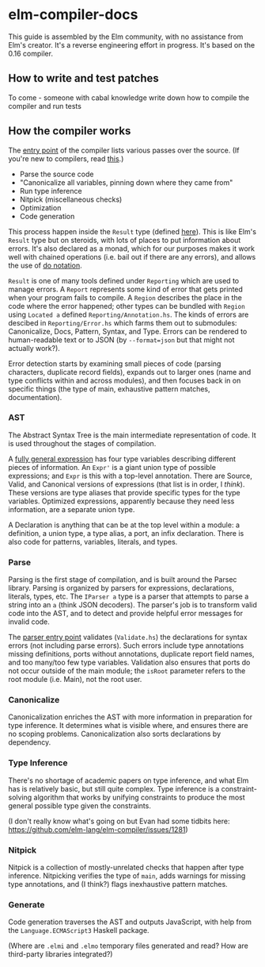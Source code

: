 # elm-compiler-docs
This guide is assembled by the Elm community, with no assistance from Elm's creator. It's a reverse engineering effort in progress. It's based on the 0.16 compiler.

## How to write and test patches
To come - someone with cabal knowledge write down how to compile the compiler and run tests

## How the compiler works
The [entry point](https://github.com/elm-lang/elm-compiler/blob/0.16/src/Compile.hs) of the compiler lists various passes over the source. (If you're new to compilers, read [this](https://github.com/thejameskyle/the-super-tiny-compiler).)

* Parse the source code
* "Canonicalize all variables, pinning down where they came from"
* Run type inference
* Nitpick (miscellaneous checks)
* Optimization
* Code generation

This process happen inside the `Result` type (defined [here](https://github.com/elm-lang/elm-compiler/blob/0.16/src/Reporting/Result.hs)). This is like Elm's `Result` type but on steroids, with lots of places to put information about errors. It's also declared as a monad, which for our purposes makes it work well with chained operations (i.e. bail out if there are any errors), and allows the use of [do notation](https://en.wikibooks.org/wiki/Haskell/do_notation).

`Result` is one of many tools defined under `Reporting` which are used to manage errors. A `Report` represents some kind of error that gets printed when your program fails to compile. A `Region` describes the place in the code where the error happened; other types can be bundled with `Region` using `Located a` defined `Reporting/Annotation.hs`. The kinds of errors are descibed in `Reporting/Error.hs` which farms them out to submodules: Canonicalize, Docs, Pattern, Syntax, and Type. Errors can be rendered to human-readable text or to JSON (by `--format=json` but that might not actually work?).

Error detection starts by examining small pieces of code (parsing characters, duplicate record fields), expands out to larger ones (name and type conflicts within and across modules), and then focuses back in on specific things (the type of main, exhaustive pattern matches, documentation).

### AST
The Abstract Syntax Tree is the main intermediate representation of code. It is used throughout the stages of compilation.

A [fully general expression](https://github.com/elm-lang/elm-compiler/blob/0.16/src/AST/Expression/General.hs) has four type variables describing different pieces of information. An `Expr'` is a giant union type of possible expressions; and `Expr` is this with a top-level annotation. There are Source, Valid, and Canonical versions of expressions (that list is in order, I *think*). These versions are type aliases that provide specific types for the type variables. Optimized expressions, apparently because they need less information, are a separate union type.

A Declaration is anything that can be at the top level within a module: a definition, a union type, a type alias, a port, an infix declaration. There is also code for patterns, variables, literals, and types.

### Parse
Parsing is the first stage of compilation, and is built around the Parsec library. Parsing is organized by parsers for expressions, declarations, literals, types, etc. The `IParser a` type is a parser that attempts to parse a string into an `a` (think JSON decoders). The parser's job is to transform valid code into the AST, and to detect and provide helpful error messages for invalid code.

The [parser entry point](https://github.com/elm-lang/elm-compiler/blob/0.16/src/Parse/Parse.hs#L23-L41) validates (`Validate.hs`) the declarations for syntax errors (not including parse errors). Such errors include type annotations missing definitions, ports without annotations, duplicate report field names, and too many/too few type variables. Validation also ensures that ports do not occur outside of the main module; the `isRoot` parameter refers to the root module (i.e. Main), not the root user.

### Canonicalize
Canonicalization enriches the AST with more information in preparation for type inference. It determines what is visible where, and ensures there are no scoping problems. Canonicalization also sorts declarations by dependency.

### Type Inference
There's no shortage of academic papers on type inference, and what Elm has is relatively basic, but still quite complex. Type inference is a constraint-solving algorithm that works by unifying constraints to produce the most general possible type given the constraints.

(I don't really know what's going on but Evan had some tidbits here: https://github.com/elm-lang/elm-compiler/issues/1281)

### Nitpick
Nitpick is a collection of mostly-unrelated checks that happen after type inference. Nitpicking verifies the type of `main`, adds warnings for missing type annotations, and (I think?) flags inexhaustive pattern matches.

### Generate
Code generation traverses the AST and outputs JavaScript, with help from the `Language.ECMAScript3` Haskell package.

(Where are `.elmi` and `.elmo` temporary files generated and read? How are third-party libraries integrated?)

